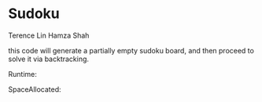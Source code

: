 # Sudoku
Terence Lin
Hamza Shah

this code will generate a partially empty sudoku board, and then proceed to solve it via backtracking.

Runtime:

SpaceAllocated:
